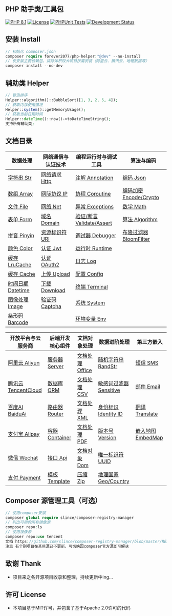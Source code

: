 ## PHP 助手类/工具包

[![PHP 8.1](https://img.shields.io/badge/PHP-8.1-8892BF.svg)](https://www.php.net/releases/8.1/en.php) [![License](https://img.shields.io/badge/License-MIT-green.svg)](https://opensource.org/licenses/MIT) [![PHPUnit Tests](https://img.shields.io/badge/PHPUnit-Passed-brightgreen.svg)](https://phpunit.de/) [![Development Status](https://img.shields.io/badge/Development-Active-brightgreen.svg)](https://your-project-repo-link)

## 安装 Install

```php
// 初始化 composer.json
composer require forever2077/php-helper:"@dev" --no-install
// 仅安装主要依赖包，排除体积较大项目按需安装（阿里云、腾讯云、地理数据等）
composer install --no-dev
```

## 辅助类 Helper

```php
// 冒泡排序
Helper::algorithm()::BubbleSort([1, 3, 2, 5, 4]);
// 获取内存使用情况
Helper::system()::getMemoryUsage();
// 获取当前日期时间
Helper::dateTime()::now()->toDateTimeString();
支持所有辅助类;
```

## 文档目录


| 数据处理             | 网络通信与认证技术    | 编程运行时与调试工具    | 算法与编码           |
|------------------|--------------| ------------- |-----------------|
| [字符串 Str](doc/Str.md) | [网络请求 Http](doc/Http.md) | [注解 Annotation](doc/Annotation.md) | [编码 Json](doc/Json.md) |
| [数组 Array](doc/Array.md) | [网际协议 IP](doc/IP.md) | [协程 Coroutine](doc/Coroutine.md) | [编码加密 Encode/Crypto](doc/EncodeCrypto.md) |
| [文件 File](doc/File.md) | [网络 Net](doc/Net.md) | [异常 Exceptions](doc/Exceptions.md) | [数学 Math](doc/Math.md) |
| [表单 Form](doc/Form.md) | [域名 Domain](doc/Domain.md) | [验证/断言 Validate/Assert](doc/ValidateAssert.md) | [算法 Algorithm](doc/Algorithm.md) |
| [拼音 Pinyin](doc/Pinyin.md) | [资源标识符 URI](doc/URI.md) | [调试器 Debugger](doc/Debugger.md) | [布隆过滤器 BloomFilter](doc/BloomFilter.md) |
| [颜色 Color](doc/Color.md) | [认证 Jwt](doc/Jwt.md) | [运行时 Runtime](doc/Runtime.md) |                 |
| [缓存 LruCache](doc/LRUCache.md) | [认证 OAuth2](doc/OAuth2.md) | [日志 Log](doc/Log.md) |                 |
| [缓存 Cache](doc/Cache.md) | [上传 Upload](doc/Upload.md) | [配置 Config](doc/Config.md) |                 |
| [时间日期 Datetime](doc/Datetime.md) | [下载 Download](doc/Download.md) | [终端 Terminal](doc/Terminal.md) |                 |
| [图像处理 Image](doc/Image.md) | [验证码 Captcha](doc/Captcha.md) | [系统 System](doc/System.md) |                 |
| [条形码 Barcode](doc/Barcode.md) |              | [环境变量 Env](doc/Env.md) |                 |

| 开放平台与云服务商     | 后端开发核心组件      | 文档对象处理       | 数据进阶处理 | 第三方嵌入 |
| ------------- | ------------- | ------------ |---------|---------|
| [阿里云 Aliyun](doc/Aliyun.md) | [服务器 Server](doc/Server.md) | [文档处理 Office](doc/Office.md) | [随机字符串 RandStr](doc/RandomString.md) | [短信 SMS](doc/SMS.md) |
| [腾讯云 TencentCloud](doc/TencentCloud.md) | [数据库 ORM](doc/ORM.md) | [文档处理 CSV](doc/CSV.md) | [敏感词过滤器 Sensitive](doc/Sensitive.md) | [邮件 Email](doc/Email.md) |
| [百度AI BaiduAi](doc/BaiduAi.md) | [路由器 Router](doc/Router.md) | [文档处理 XML](doc/XML.md) | [身份标识 Identity ID](doc/IdentityID.md) | [翻译 Translate](doc/Translate.md) |
| [支付宝 Alipay](doc/Alipay.md) | [容器 Container](doc/Container.md) | [文档处理 PDF](doc/Pdf.md) | [版本号 Version](doc/Version.md) | [嵌入地图 EmbedMap](doc/EmbedMap.md) |
| [微信 Wechat](doc/Wechat.md) | [接口 Api](doc/Api.md) | [文档对象 Dom](doc/Dom.md) | [唯一标识符 UUID](doc/UUID.md) |
| [支付 Payment](doc/Payment.md) | [模板 Template](doc/Template.md) | [压缩 Zip](doc/Zip.md) | [地理国家 Geo/Country](doc/GeoCountry.md) |

## Composer 源管理工具（可选）

```php
// 使用composer安装
composer global require slince/composer-registry-manager
// 列出可用的所有镜像源
composer repo:ls
// 使用镜像源
composer repo:use tencent
文档 https://github.com/slince/composer-registry-manager/blob/master/README-zh_CN.md
注意 有个别项目在某些源已不更新，可切换回composer官方源即可解决
```

## 致谢 Thank

* 项目来之各开源项目收录和整理，持续更新中ing...

## 许可 License

* 本项目基于MIT许可，并包含了基于Apache 2.0许可的代码
